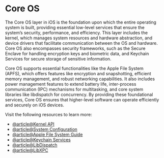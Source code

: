 # Core OS

The Core OS layer in iOS is the foundation upon which the entire operating system is built, providing essential low-level services that ensure the system’s security, performance, and efficiency. This layer includes the kernel, which manages system resources and hardware abstraction, and device drivers that facilitate communication between the OS and hardware. Core OS also encompasses security frameworks, such as the Secure Enclave for handling encryption keys and biometric data, and Keychain Services for secure storage of sensitive information.

Core OS supports essential functionalities like the Apple File System (APFS), which offers features like encryption and snapshotting, efficient memory management, and robust networking capabilities. It also includes power management features to extend battery life, inter-process communication (IPC) mechanisms for multitasking, and core system libraries like libdispatch for concurrency. By providing these foundational services, Core OS ensures that higher-level software can operate efficiently and securely on iOS devices.

Visit the following resources to learn more:

- [@article@Kernel API](https://developer.apple.com/documentation/kernel)
- [@article@System Configuration](https://developer.apple.com/documentation/systemconfiguration)
- [@article@Apple File System Guide](https://developer.apple.com/documentation/foundation/file_system/about_apple_file_system)
- [@article@Keychain Services](https://developer.apple.com/documentation/security/keychain_services)
- [@article@LibDispatch](https://developer.apple.com/documentation/dispatch)
- [@article@LibXPC](https://developer.apple.com/documentation/xpc)